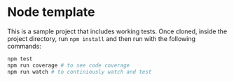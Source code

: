# Node template

This is a sample project that includes working tests. Once cloned, inside the project directory, run `npm install` and then run with the following commands:

```bash
npm test
npm run coverage # to see code coverage
npm run watch # to continiously watch and test
```